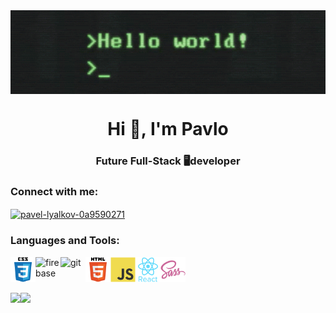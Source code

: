 <img align="center" alt="coding" width="2000" src="./hello-world.gif">
<h1 align="center">Hi 👋, I'm Pavlo</h1>
<h3 align="center">Future Full-Stack 🖥️developer</h3>

<h3 align="left">Connect with me:</h3>
<p align="left">
<a href="https://linkedin.com/in/pavel-lyalkov-0a9590271" target="blank"><img align="center" src="https://raw.githubusercontent.com/rahuldkjain/github-profile-readme-generator/master/src/images/icons/Social/linked-in-alt.svg" alt="pavel-lyalkov-0a9590271" height="30" width="40" /></a>
</p>

<h3 align="left">Languages and Tools:</h3>
<p align="left">
	<a href="https://www.w3schools.com/css/" target="_blank" rel="noreferrer">
		<img
		     	align="left"
			src="https://raw.githubusercontent.com/devicons/devicon/master/icons/css3/css3-original-wordmark.svg"
			alt="css3"
			width="40"
			height="40"
		/>
	</a>
	<a href="https://firebase.google.com/" target="_blank" rel="noreferrer">
		<img
		     	align="left"
			src="https://www.vectorlogo.zone/logos/firebase/firebase-icon.svg"
			alt="firebase"
			width="40"
			height="40"
		/>
	</a>
	<a href="https://git-scm.com/" target="_blank" rel="noreferrer">
		<img
		     	align="left"
			src="https://www.vectorlogo.zone/logos/git-scm/git-scm-icon.svg"
			alt="git"
			width="40"
			height="40"
		/>
	</a>
	<a href="https://www.w3.org/html/" target="_blank" rel="noreferrer">
		<img
		     	align="left"
			src="https://raw.githubusercontent.com/devicons/devicon/master/icons/html5/html5-original-wordmark.svg"
			alt="html5"
			width="40"
			height="40"
		/>
	</a>
	<a
		href="https://developer.mozilla.org/en-US/docs/Web/JavaScript"
		target="_blank"
		rel="noreferrer"
	>
		<img
		     	align="left"
			src="https://raw.githubusercontent.com/devicons/devicon/master/icons/javascript/javascript-original.svg"
			alt="javascript"
			width="40"
			height="40"
		/>
	</a>
	<a href="https://reactjs.org/" target="_blank" rel="noreferrer">
		<img
		    	align="left"
			src="https://raw.githubusercontent.com/devicons/devicon/master/icons/react/react-original-wordmark.svg"
			alt="react"
			width="40"
			height="40"
		/>
	</a>
	<a href="https://sass-lang.com" target="_blank" rel="noreferrer">
		<img
			src="https://raw.githubusercontent.com/devicons/devicon/master/icons/sass/sass-original.svg"
			alt="sass"
			width="40"
			height="40"
		/>
	</a>
</p>
<div>
  <a href="https://beacons.ai/malberee">
     <img align="left" height="180em" src="https://github-readme-stats.vercel.app/api?username=malberee&show_icons=true&bg_color=00000000" />
     <img height="180em" src="https://github-readme-stats.vercel.app/api/top-langs/?username=malberee&layout=compact&bg_color=00000000" />
</div>

